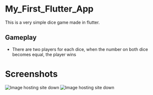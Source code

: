 # My_First_Flutter_App

This is a very simple dice game made in flutter.

## Gameplay
- There are two players for each dice, when the number on both dice becomes equal, the player wins

# Screenshots
![Image hosting site down](https://ibb.co/yW5cvYh)
![Image hosting site down](https://ibb.co/Nmzy89p)

